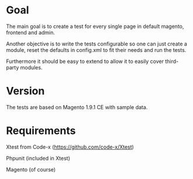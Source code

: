 # Goal

The main goal is to create a test for every single page in default magento, frontend and admin.

Another objective is to write the tests configurable so one can just create a module, reset the defaults in config.xml to fit their needs and run the tests.

Furthermore it should be easy to extend to allow it to easily cover third-party modules.

# Version

The tests are based on Magento 1.9.1 CE with sample data.

# Requirements

Xtest from Code-x (https://github.com/code-x/Xtest)

Phpunit (included in Xtest)

Magento (of course)
